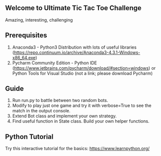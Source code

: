 ## Welcome to Ultimate Tic Tac Toe Challenge

Amazing, interesting, challenging

## Prerequisites

1. Anaconda3 - Python3 Distribution with lots of useful libraries (https://repo.continuum.io/archive/Anaconda3-4.3.1-Windows-x86_64.exe)
2. Pycharm Community Edition - Python IDE (https://www.jetbrains.com/pycharm/download/#section=windows)
or
Python Tools for Visual Studio (not a link; please download Pycharm)


## Guide

1. Run run.py to battle between two random bots.
2. Modify to play just one game and try it with verbose=True to see the match in the output console.
3. Extend Bot class and implement your own strategy.
4. Find useful function in State class. Build your own helper functions.


## Python Tutorial

Try this interactive tutorial for the basics: https://www.learnpython.org/
